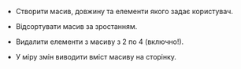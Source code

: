 - Створити масив, довжину та елементи якого задає користувач.

- Відсортувати масив за зростанням.

- Видалити елементи з масиву з 2 по 4 (включно!).

- У міру змін виводити вміст масиву на сторінку.